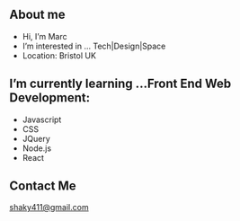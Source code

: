 ## About me

- Hi, I’m Marc
- I’m interested in ... Tech|Design|Space
- Location: Bristol UK

## I’m currently learning ...Front End Web Development:

  * Javascript
  * CSS
  * JQuery
  * Node.js
  * React

## Contact Me

shaky411@gmail.com

<!---
shaky411/shaky411 is a ✨ special ✨ repository because its `README.md` (this file) appears on your GitHub profile.
You can click the Preview link to take a look at your changes.
--->
